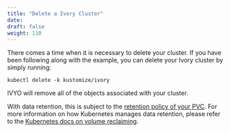 ```yaml
---
title: "Delete a Ivory Cluster"
date:
draft: false
weight: 110
---
```


There comes a time when it is necessary to delete your cluster. If you have been following along with the example, you can delete your Ivory cluster by simply running:

```
kubectl delete -k kustomize/ivory
```

IVYO will remove all of the objects associated with your cluster.

With data retention, this is subject to the [retention policy of your PVC](https://kubernetes.io/docs/concepts/storage/persistent-volumes/#reclaiming). For more information on how Kubernetes manages data retention, please refer to the [Kubernetes docs on volume reclaiming](https://kubernetes.io/docs/concepts/storage/persistent-volumes/#reclaiming).
